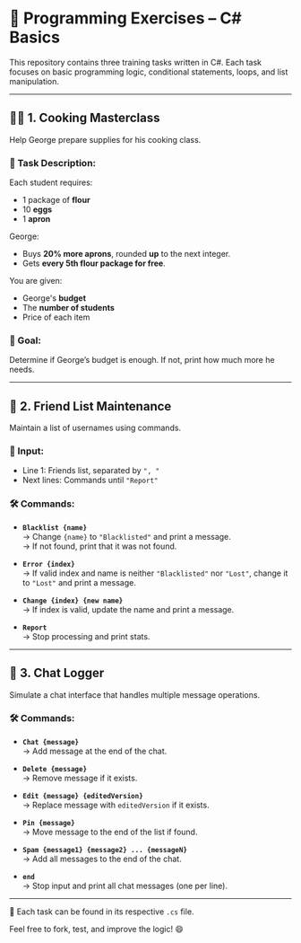 # 🧠 Programming Exercises – C# Basics

This repository contains three training tasks written in C#. Each task focuses on basic programming logic, conditional statements, loops, and list manipulation.

---

## 🧑‍🍳 1. Cooking Masterclass

Help George prepare supplies for his cooking class.

### 📝 Task Description:
Each student requires:
- 1 package of **flour**
- 10 **eggs**
- 1 **apron**

George:
- Buys **20% more aprons**, rounded **up** to the next integer.
- Gets **every 5th flour package for free**.

You are given:
- George's **budget**
- The **number of students**
- Price of each item

### 🎯 Goal:
Determine if George’s budget is enough. If not, print how much more he needs.

---

## 👥 2. Friend List Maintenance

Maintain a list of usernames using commands.

### 📝 Input:
- Line 1: Friends list, separated by `", "`
- Next lines: Commands until `"Report"`

### 🛠️ Commands:

- **`Blacklist {name}`**  
  → Change `{name}` to `"Blacklisted"` and print a message.  
  → If not found, print that it was not found.

- **`Error {index}`**  
  → If valid index and name is neither `"Blacklisted"` nor `"Lost"`, change it to `"Lost"` and print a message.

- **`Change {index} {new name}`**  
  → If index is valid, update the name and print a message.

- **`Report`**  
  → Stop processing and print stats.

---

## 💬 3. Chat Logger

Simulate a chat interface that handles multiple message operations.

### 🛠️ Commands:

- **`Chat {message}`**  
  → Add message at the end of the chat.

- **`Delete {message}`**  
  → Remove message if it exists.

- **`Edit {message} {editedVersion}`**  
  → Replace message with `editedVersion` if it exists.

- **`Pin {message}`**  
  → Move message to the end of the list if found.

- **`Spam {message1} {message2} ... {messageN}`**  
  → Add all messages to the end of the chat.

- **`end`**  
  → Stop input and print all chat messages (one per line).

---

📁 Each task can be found in its respective `.cs` file.

Feel free to fork, test, and improve the logic! 😄
